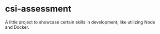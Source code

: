 # csi-assessment
A little project to showcase certain skills in development, like utilizing Node and Docker.
